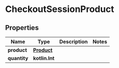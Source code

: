 
# CheckoutSessionProduct

## Properties
Name | Type | Description | Notes
------------ | ------------- | ------------- | -------------
**product** | [**Product**](Product.md) |  | 
**quantity** | **kotlin.Int** |  | 



